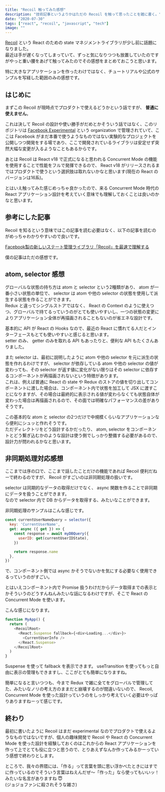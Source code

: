 ```yaml
---
title: "Recoil 触ってみた感想"
description: "技術記事というよりかはただの Recoil を触って思ったことを雑に書く。"
date: "2020-07-30"
tags: ["react", "recoil", "javascript", "tech"]
image: ""
---
```


[Recoil](https://recoiljs.org/) という React のための state マネジメントライブラリが少し前に話題になりました。  
最近は手が遅くなってしまっていて、ずっと気になりつつも放置していたのですがやっと重い腰をあげて触ってみたのでその感想をまとめておこうと思います。

特に大きなアプリケーションを作ったわけではなく、チュートリアルや公式のサンプルを写経した範囲のみの感想です。

## はじめに

まずこの Recoil が現時点でプロダクトで使えるどうかという話ですが、 **普通に使えません**。

これは決して Recoil の設計や使い勝手がだめとかそういう話ではなく、このリポジトリは [Facebook Experimental](https://github.com/facebookexperimental) という organization で管理されていて、ここは Facebook がまだ本番で使うようなものではない実験的なプロジェクトを公開しつつ開発をする場であり、ここで開発されているライブラリは安定せず突然大幅な変更が入るようなこともあるからです。

あとは Recoil は React v18 で正式になると思われる Concurrent Mode の機能を使用することで性能をフルで発揮できるので、 React v18 がリリースされるまではプロダクトで使うという選択肢は取れないかなと思います(現在の React のバージョンは16系)。

とはいえ触ってみた感じめっちゃ良かったので、来る Concurrent Mode 時代の React アプリケーション設計を考えていく意味でも理解しておくことは良いのかなと思います。

## 参考にした記事

Recoil を知るという意味ではこの記事を読む必要はなく、以下の記事を読むのがめっちゃわかりやすいので良いです。

[Facebook製の新しいステート管理ライブラリ「Recoil」を最速で理解する](https://blog.uhy.ooo/entry/2020-05-16/recoil-first-impression/)

僕の記事はただの感想です。

## atom, selector 感想

グローバルな状態の持ち方は atom と selector という2種類があり、 atom が一番小さい状態の単位で、 selector は atom や他の selector の状態を使用して派生する状態を作ることができます。  
Redux と違ってシングルストアではなく、 React の Context のように使えつつ、グローバルで持てるっていうのがとても使いやすいし、一つの状態の変更によりアプリケーション全体が再描画されることもないのが省エネな設計です。

基本的に API が React の Hooks なので、最近の React に慣れてる人だとインターフェースもとても使いやすいと感じると思います。  
setter のみ、 getter のみを取れる API もあったりと、便利な API もたくさんありました。

また selector は、最初に説明したように atom や他の selector を元に派生の状態を作れるわけですが、 selector が依存している atom や他の selector の値が変わっても、その selector が返す値に変化がない限りはその selector に依存するコンポーネントが再描画されないという特徴があります。  
これは、例えば普通に React の state や Redux のストアの値を切り出してコンポーネントに渡した場合は、コンポーネント内で状態を加工して JSX に渡すことになりますが、その場合は最終的に表示される値が変わらなくても状態自体が変わった場合は再描画されるので、その面では明確なパフォーマンスの差がありそうです。

この基本的な atom と selector の2つだけで中規模くらいなアプリケーションなら便利にシュッと作れそうです。  
ただディレクトリをどう設計するかだったり、 atom, selector をコンポーネントとどう繋ぎ込むかのような設計は使う側でしっかり整備する必要があるので、設計力が問われるかなと思います。

## 非同期処理対応感想

ここまでは序の口で、ここまで話したことだけの機能であれば Recoil 便利だねーで終わるのですが、 Recoil がすごいのは非同期処理の扱いです。

selector は同期的なデータの取得だけでなく、 async 関数を作ることで非同期にデータを扱うことができます。  
なので selector 内で DB からデータを取得する、みたいなことができます。

非同期処理のサンプルはこんな感じです。

```javascript
const currentUserNameQuery = selector({
  key: 'CurrentUserName',
  get: async ({ get }) => {
    const response = await myDBQuery({
      userID: get(currentUserIDState),
    })

    return response.name
  },
})
```

で、コンポーネント側では async かそうでないかを気にする必要なく使用できるっていうのがすごい。

とはいえコンポーネント内で Promise 扱うわけだからデータ取得までの表示とかそういうのどうすんねんみたいな話になるわけですが、そこで React の Concurrent Mode を使います。

こんな感じになります。

```javascript
function MyApp() {
  return (
    <RecoilRoot>
      <React.Suspense fallback={<div>Loading...</div>}>
        <CurrentUserInfo />
      </React.Suspense>
    </RecoilRoot>
  )
}
```

Suspense を使って fallback を表示できます。 useTransition を使ってもっと自由に表示の管理もできますし、ここがとても簡単になりますね。

簡単になると言いつつも、今まで Redux で雑に全てをグローバルで管理してた、みたいなノリの考え方のままだと崩壊するのが間違いないので、 Recoil, Concurrent Mode を使った設計っていうのをしっかり考えていく必要はやっぱりありますねーって感じです。

## 終わり

最初に書いたように Recoil はまだ experimental なのでプロダクトで使えるようなものではないですが、個人の趣味開発で Recoil や React の Concurrent Mode を使った設計を経験しておくのはこれからの React アプリケーションを作って上でとても役に立つと思うので、とりあえずなんか作ってみるかーっていう感想で終わりとします。

ところで、我々の界隈には、「作る」って言葉を頭に思い浮かべたときにはすでに作っているのでそういう言葉はねえんだぜ〜「作った」なら使ってもいいッ！みたいな名言がありますね :innocent:  
(ジョジョファンに殺されそうな雑さ)
